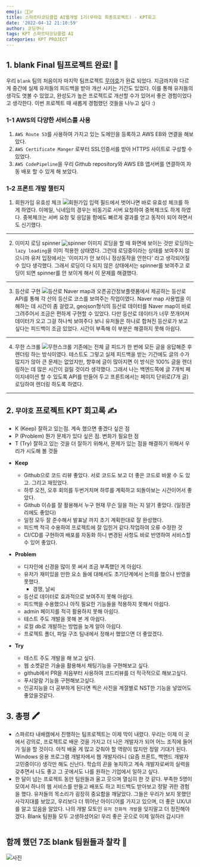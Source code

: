 ```yaml
---
emoji: 🙆🏻‍♂️
title: 스파르타코딩클럽 AI웹개발 1기(무야호 최종프로젝트) - KPT회고
date: '2022-04-12 21:10:59'
author: 코딩쿠니
tags: KPT 스파르타코딩클럽 AI
categories: KPT PROJECT
---
```


## 1. blank Final 팀프로젝트 완료! 🦚
우리 `blank` 팀의 처음이자 마지막 팀프로젝트 [무야호](https://github.com/joong8812/mooyaho)가 완료 되었다. 지금까지와 다르게 중간에 실제 유저들의 피드백을 받아 개선 시키는 기간도 있었다. 이를 통해 유저들의 생각도 엿볼 수 있었고, 완성도가 높은 프로젝트로 개선할 수가 있어서 좋은 경험이었다고 생각한다. 이번 프로젝트 때 새롭게 경험했던 것들을 나누고 싶다 :)

### 1-1 AWS의 다양한 서비스를 사용
1. `AWS Route 53`를 사용하여 가지고 있는 도메인을 등록하고 AWS EB와 연결을 해보았다. 
2. `AWS Certificate Manger` 로부터 SSL인증서를 받아 HTTPS 사이트로 구성할 수 있었다.
3. `AWS CodePipeline`을 우리 Github repository와 AWS EB 앱서버를 연결하여 자동 배포 할 수 있게 해 보았다.

### 1-2 프론트 개발 챌린지
1. 회원가입 유효성 체크
![회원가입](signup_validation.gif)
입력 필드에서 벗어나면 바로 유효성 체크를 하게 하였다. 이메일, 닉네임의 경우는 비동기로 서버 요청하여 중복체크도 하게 하였다. 중복체크는 서버 요청 및 응답을 함에도 빠르게 결과를 얻고 동작이 되어 하면서도 신기했다.
___
2. 이미지 로딩 spinner
![spinner](image_loading_spinner.gif)
이미지 로딩을 할 때 화면에 보이는 것만 로딩하는 `lazy loading`을 이미 적용한 상태였다. 그런데 로딩중이라는 상태를 보여주지 않으니까 유저 입장에서는 '이미지가 안 보이니 정상동작을 안한다' 라고 생각되어질 수 있다 생각했다. 그래서 로딩이 다 되지 않은 상태에서는 spinner를 보여주고 로딩이 되면 spinner를 안 보이게 해서 이 문제를 해결했다.
___
3. 등산로 구현
![등산로](hiking_map.gif)
Naver map과 오픈공간정보플랫폼에서 제공하는 등산로 API를 통해 각 산의 등산로 코스를 보여주는 작업이였다. Naver map 사용법을 이해하는 데 시간이 좀 걸렸고, geojson형식의 등산로 데이터를 Naver map이 바로 그려주어서 조금은 편하게 구현할 수 있었다. 다만 등산로 데이터가 너무 쪼개어져 데이터가 오고 그걸 하나씩 보여주다 보니 유저들은 하나로 합쳐진 등산로가 보고 싶다는 피드백이 조금 있었다. 시간이 부족해 이 부분은 해결하지 못해 아쉽다.
___
4. 무한 스크롤
![무한스크롤](infinite_scroll.gif)
기존에는 전체 글 피드가 한 번에 모든 글을 응답해준 후 렌더링 하는 방식이였다. 테스트도 그렇고 실제 피드백을 받는 기간에도 글의 수가 많지가 않아 큰 문제는 없었지만, 향후에 글이 많아지면 이 방식은 100% 글을 렌더링하는 데 많은 시간이 걸릴 것이라 생각했다. 그래서 나는 백엔드쪽에 글 7개씩 페이지네이션 할 수 있도록 API를 만들어 두고 프론트에서는 페이지 단위로(7개 글) 로딩하여 렌더링 하도록 하였다.
___

## 2. `무야호` 프로젝트 KPT 회고록 ✍️
* K (Keep) 잘하고 있는점. 계속 했으면 좋겠다 싶은 점
* P (Problem) 뭔가 문제가 있다 싶은 점. 변화가 필요한 점
* T (Try) 잘하고 있는 것을 더 잘하기 위해서, 문제가 있는 점을 해결하기 위해서 우리가 시도해 볼 것들

- **Keep**
  - Github으로 코드 리뷰 좋았다. 서로 코드도 보고 더 좋은 코드로 바꿀 수 도 있고. 그리고 재밌었다.
  - 하루 오전, 오후 회의를 두번거치며 하루를 계획하고 되돌아보는 시간이어서 좋았다.
  - Github 이슈를 잘 활용해서 누구 현재 무슨 일을 하는 지 알기 좋았다. (일정관리에도 좋았다)
  - 일정 모두 잘 준수해서 발표날 까지 초기 계획한대로 잘 완성했다.
  - 피드백 적극 수용하여 프로젝트에 잘 입힌거 같다.작업하여 오류 수정한 것
  - CI/CD를 구현하여 배포를 자동화 하니 변경된 사항도 바로 반영하여 서비스할 수 있어 좋았다.

- **Problem**
  - 디자인에 신경을 많이 못 써서 조금 부족했던 게 아쉽다.
  - 유저가 재미있을 만한 요소 들에 대해서도 초기단계에서 논의를 했으나 반영을 못했다.
    - 경쟁, 날씨
  - 등산로 데이터로 효과적으로 보여주지 못해 아쉽다.
  - 피드백을 수용했으나 아직 필요한 기능들을 적용하지 못해서 아쉽다.
  - admin 페이지를 적극 활용하지 못해 아쉽다.
  - 테스트 주도 개발을 못해 본 게 아쉽다.
  - 로컬 db로 개발하는 방법을 늦게 알아 아쉽다.
  - 프로젝트 폴더, 파일 구조 팀내에서 정해서 했었으면 더 좋았겠다.

- **Try**
  - 테스트 주도 개발을 해 보고 싶다.
  - 웹 소켓같은 기술을 활용해서 채팅기능을 구현해보고 싶다.
  - github에서 PR을 처음부터 사용하여 코드리뷰를 더 적극적으로 해보고싶다.
  - 푸시알람 기능을 구현해보고싶다.
  - 인공지능을 더 공부하게 된다면 찍은 사진을 계절별로 NST한 기능을 넣었어도 좋았을것같다.

## 3. 총평 🖍
* 스파르타 내배캠에서 진행하는 팀프로젝트는 이제 막이 내렸다. 우리는 이제 이 곳에서 강의로, 프로젝트로 배운 것을 가지고 더 나은 개발자가 되어 어느 조직에 들어가 일을 할 것이다. 아직 배울 게 많고 갖춰야 할 역량이 많지만 정말 기대가 된다. Windows 응용 프로그램 개발자에서 웹 개발자라니 (요즘 프론트, 백엔드 개발자 고민중이다) 생각만 해도 신난다. 학습의 끈을 놓지하고 계속 개발자로써의 실력을 갖추면서 나도 좋고 그 곳에서도 나를 원하는 기업에서 일하고 싶다.
* 한 달이 넘는 프로젝트 동안 팀원들과 울고 웃으며 열심히 한 것 같다. 부족한 5명이 모여서 하나의 웹 서비스를 만들고 배포도 하고 피드백도 받아보고 정말 귀한 경험을 했다. 유저들의 목소리가 굉장히 중요함을 깨달았다. 그들은 우리가 보지 못했던 사각지대를 보았고, 우리보다 더 뛰어난 아이디어를 가지고 있으며, 더 좋은 UX/UI를 알고 있음을 알았다. 나의 개발 모토인 `유저 친화적 개발`을 잊지말고 더 정진해야겠다. Blank 팀원들 모두 고생하셨어요! 우리 좋은 곳으로 이제 일하러 갑시다!!
```toc
```

## 함께 했던 7조 blank 팀원들과 찰칵 📸
![사진](blank_member.png)